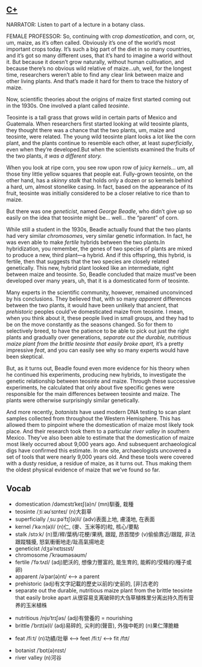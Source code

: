 ## [C+](https://img.kmf.com/toefl/listening/audio/3dee4cc23712c20b0654aa3c730d4813.mp3)

NARRATOR: Listen to part of a lecture in a botany class.

FEMALE PROFESSOR: So, continuing with crop *domestication*, and corn, or, um, maize, as it’s often called. Obviously it’s one of the world’s most important crops today. It’s such a big part of the diet in so many countries, and it’s got so many different uses, that it’s hard to imagine a world without it. But because it doesn’t grow naturally, without human cultivation, and because there’s no obvious wild relative of maize…uh, well, for the longest time, researchers weren’t able to find any clear link between maize and other living plants. And that’s made it hard for them to trace the history of maize.

Now, scientific theories about the origins of maize first started coming out in the 1930s. One involved a plant called *teosinte*.

Teosinte is a tall grass that grows wild in certain parts of Mexico and Guatemala. When researchers first started looking at wild teosinte plants, they thought there was a chance that the two plants, um, maize and teosinte, were related. The young wild teosinte plant looks a lot like the corn plant, and the plants continue to resemble each other, at least *superficially*, even when they’re developed.But when the scientists examined the fruits of the two plants, *it was a different story.*

When you look at ripe corn, you see row upon row of juicy *kernels*… um, all those tiny little yellow squares that people eat. Fully-grown teosinte, on the other hand, has a *skinny stalk* that holds only a dozen or so kernels behind a hard, um, almost stonelike casing. In fact, based on the appearance of its fruit, teosinte was initially considered to be a closer relative to rice than to maize.

But there was one *geneticist*, named *George Beadle*, who didn’t give up so easily on the idea that teosinte might be… well… the “parent” of corn.

While still a student in the 1930s, Beadle actually found that the two plants had very similar *chromosomes*, very similar genetic information. In fact, he was even able to make *fertile* hybrids between the two plants.In hybridization, you remember, the genes of two species of plants are mixed to produce a new, third plant—a hybrid. And if this offspring, this hybrid, is fertile, then that suggests that the two species are closely related genetically. This new, hybrid plant looked like an intermediate, right between maize and teosinte. So, Beadle concluded that maize must’ve been developed over many years, uh, that it is a domesticated form of teosinte.

Many experts in the scientific community, however, remained unconvinced by his conclusions. They believed that, with so many *apparent* differences between the two plants, it would have been unlikely that ancient, that *prehistoric* peoples could’ve domesticated maize from teosinte. I mean, when you think about it, these people lived in small groups, and they had to be on the move constantly as the seasons changed. So for them to selectively breed, to have the patience to be able to pick out just the right plants and gradually over generations, *separate out the durable, nutritious maize plant from the brittle teosinte that easily broke apart,* it’s a pretty impressive *feat*, and you can easily see why so many experts would have been skeptical.

But, as it turns out, Beadle found even more evidence for his theory when he continued his experiments, producing new hybrids, to investigate the genetic relationship between teosinte and maize. Through these successive experiments, he calculated that only about five specific genes were responsible for the main differences between teosinte and maize. The plants were otherwise surprisingly similar genetically.

And more recently, *botanists* have used modern DNA testing to scan plant samples collected from throughout the Western Hemisphere. This has allowed them to pinpoint where the domestication of maize most likely took place. And their research took them to a particular *river valley* in southern Mexico. They’ve also been able to estimate that the domestication of maize most likely occurred about 9,000 years ago. And subsequent archaeological digs have confirmed this estimate. In one site, archaeologists uncovered a set of tools that were nearly 9,000 years old. And these tools were covered with a dusty residue, a residue of maize, as it turns out. Thus making them the oldest physical evidence of maize that we’ve found so far.

## Vocab
- domestication /dəmɛstɪˈkeɪʃ(ə)n/ (mn)馴養, 栽種
- teosinte /ˌtiːəʊˈsɪnteɪ/ (n)大芻草
- superficially /ˌsuːpəˈfɪʃ(ə)li/ (adv)表面上地, 膚淺地, 在表面
- kernel /ˈkəːn(ə)l/ (n)仁, (麥、玉米等的)粒, 核心/要點
- stalk /stɔːk/ (n)莖/稈/葉柄/花梗/果柄, 跟蹤, 昂首闊步 (v)偷偷靠近/跟蹤, 非法跟蹤騷擾, 怒氣衝衝地走/趾高氣揚地走
- geneticist /dʒəˈnɛtɪsɪst/ 
- chromosome /ˈkrəʊməsəʊm/ 
- fertile /ˈfəːtʌɪl/ (adj)肥沃的, 想像力豐富的, 能生育的, 能孵的/受精的(種子或卵)
- apparent /əˈpar(ə)nt/ <--> a parent
- prehistoric (adj)有文字記載的歷史以前的/史前的, [非]古老的
- separate out the durable, nutritious maize plant from the brittle teosinte that easily broke apart 从很容易支离破碎的大刍草植株里分离出持久而有营养的玉米植株
* nutritious /njʊˈtrɪʃəs/ (adj)有營養的 = nourishing
* brittle /ˈbrɪt(ə)l/ (adj)易碎的, 尖利的(聲音), 外強中乾的 (n)果仁薄脆糖
+ feat /fiːt/ (n)功績/壯舉 <--> feet /fiːt/ <--> fit /fɪt/ 
- botanist /ˈbɒt(ə)nɪst/ 
- river valley (n)河谷
